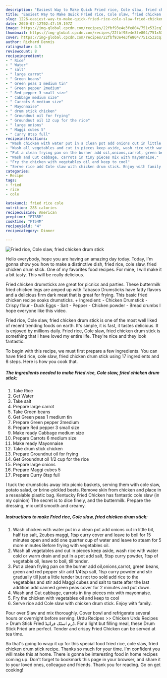 ```yaml
---
description: "Easiest Way to Make Quick Fried rice, Cole slaw, fried chicken drum stick"
title: "Easiest Way to Make Quick Fried rice, Cole slaw, fried chicken drum stick"
slug: 1226-easiest-way-to-make-quick-fried-rice-cole-slaw-fried-chicken-drum-stick
date: 2020-07-12T02:47:19.197Z
image: https://img-global.cpcdn.com/recipes/22fbf93e4e3fe804/751x532cq70/fried-rice-cole-slaw-fried-chicken-drum-stick-recipe-main-photo.jpg
thumbnail: https://img-global.cpcdn.com/recipes/22fbf93e4e3fe804/751x532cq70/fried-rice-cole-slaw-fried-chicken-drum-stick-recipe-main-photo.jpg
cover: https://img-global.cpcdn.com/recipes/22fbf93e4e3fe804/751x532cq70/fried-rice-cole-slaw-fried-chicken-drum-stick-recipe-main-photo.jpg
author: Richard Dennis
ratingvalue: 4.5
reviewcount: 8
recipeingredient:
- " Rice"
- " Water"
- " salt"
- " large carrot"
- " Green beans"
- " Green peas 1 medium tin"
- " Green pepper 2medium"
- " Red pepper 3 small size"
- " Cabbage medium size"
- " Carrots 6 medium size"
- " Mayonnaise"
- " drum stick chicken"
- " Groundnut oil for frying"
- " Groundnut oil 12 cup for the rice"
- " large onions"
- " Maggi cubes 5"
- " Curry 8tsp full"
recipeinstructions:
- "Wash chicken with water put in a clean pot add onions cut in little bit, half tsp salt, 2cubes maggi, 1tsp curry cover and leave to boil for 15 minutes open and add one quarter cup of water and leave to steam for 5 more minutes Before frying with vegetables oil."
- "Wash all vegetables and cut in pieces keep aside, wash rice with water cold or warm drain and put In a pot add salt, 5tsp curry powder, 1tsp of vegetable oil, leave to boil, till tender."
- "Put a clean frying pan on the burner add oil,onions,carrot, green beans, green and red pepper stir add 1/4tsp salt, 1tsp curry powder and stir gradually till just a little tender but not too sold add rice to the vegetables and stir add Maggi cubes and salt to taste after the last addition add canned green peas cover for 2 minutes and put down."
- "Wash and Cut cabbage, carrots in tiny pieces mix with mayonnaise."
- "Fry the chicken with vegetables oil and keep to cool"
- "Serve rice add Cole slaw with chicken drum stick. Enjoy with family."
categories:
- Recipe
tags:
- fried
- rice
- cole

katakunci: fried rice cole 
nutrition: 285 calories
recipecuisine: American
preptime: "PT35M"
cooktime: "PT54M"
recipeyield: "4"
recipecategory: Dinner

---
```



![Fried rice, Cole slaw, fried chicken drum stick](https://img-global.cpcdn.com/recipes/22fbf93e4e3fe804/751x532cq70/fried-rice-cole-slaw-fried-chicken-drum-stick-recipe-main-photo.jpg)

Hello everybody, hope you are having an amazing day today. Today, I'm gonna show you how to make a distinctive dish, fried rice, cole slaw, fried chicken drum stick. One of my favorites food recipes. For mine, I will make it a bit tasty. This will be really delicious.

Fried chicken drumsticks are great for picnics and parties. These buttermilk fried chicken legs are amped up with Tabasco Drumsticks have fatty flavors and a delicious firm dark meat that is great for frying. This basic fried chicken recipe soaks drumsticks. + Ingredient: - Chicken Drumstick - Crispy flour - Duck Eggs - Salt - Pepper - Chicken powder - Bread crumbs I hope everyone like this video.

Fried rice, Cole slaw, fried chicken drum stick is one of the most well liked of recent trending foods on earth. It's simple, it is fast, it tastes delicious. It is enjoyed by millions daily. Fried rice, Cole slaw, fried chicken drum stick is something that I have loved my entire life. They're nice and they look fantastic.


To begin with this recipe, we must first prepare a few ingredients. You can have fried rice, cole slaw, fried chicken drum stick using 17 ingredients and 6 steps. Here is how you cook that.

<!--inarticleads1-->

##### The ingredients needed to make Fried rice, Cole slaw, fried chicken drum stick:

1. Take  Rice
1. Get  Water
1. Take  salt
1. Prepare  large carrot
1. Take  Green beans
1. Get  Green peas 1 medium tin
1. Prepare  Green pepper 2medium
1. Prepare  Red pepper 3 small size
1. Make ready  Cabbage medium size
1. Prepare  Carrots 6 medium size
1. Make ready  Mayonnaise
1. Take  drum stick chicken
1. Prepare  Groundnut oil for frying
1. Get  Groundnut oil 1/2 cup for the rice
1. Prepare  large onions
1. Prepare  Maggi cubes 5
1. Prepare  Curry 8tsp full


I tuck the drumsticks away into picnic baskets, serving them with cole slaw, potato salad, or brine-pickled beets. Remove skin from chicken and place in a resealable plastic bag. Kentucky Fried Chicken has fantastic cole slaw (in my opinion) The secret is to dice finely, and the buttermilk. Prepare the dressing, mix until smooth and creamy. 

<!--inarticleads2-->

##### Instructions to make Fried rice, Cole slaw, fried chicken drum stick:

1. Wash chicken with water put in a clean pot add onions cut in little bit, half tsp salt, 2cubes maggi, 1tsp curry cover and leave to boil for 15 minutes open and add one quarter cup of water and leave to steam for 5 more minutes Before frying with vegetables oil.
1. Wash all vegetables and cut in pieces keep aside, wash rice with water cold or warm drain and put In a pot add salt, 5tsp curry powder, 1tsp of vegetable oil, leave to boil, till tender.
1. Put a clean frying pan on the burner add oil,onions,carrot, green beans, green and red pepper stir add 1/4tsp salt, 1tsp curry powder and stir gradually till just a little tender but not too sold add rice to the vegetables and stir add Maggi cubes and salt to taste after the last addition add canned green peas cover for 2 minutes and put down.
1. Wash and Cut cabbage, carrots in tiny pieces mix with mayonnaise.
1. Fry the chicken with vegetables oil and keep to cool
1. Serve rice add Cole slaw with chicken drum stick. Enjoy with family.


Pour over Slaw and mix thoroughly. Cover bowl and refrigerate several hours or overnight before serving. Urdu Recipes &gt;&gt; Chicken Urdu Recipes &gt; Drum Stick Fried ڈرم اسٹک فرائیڈ. For a light but filling meal, these Drum Stick Fried are perfect. Tender and crispy Fried Chicken can be served at tea time. 

So that's going to wrap it up for this special food fried rice, cole slaw, fried chicken drum stick recipe. Thanks so much for your time. I'm confident you will make this at home. There is gonna be interesting food in home recipes coming up. Don't forget to bookmark this page in your browser, and share it to your loved ones, colleague and friends. Thank you for reading. Go on get cooking!
